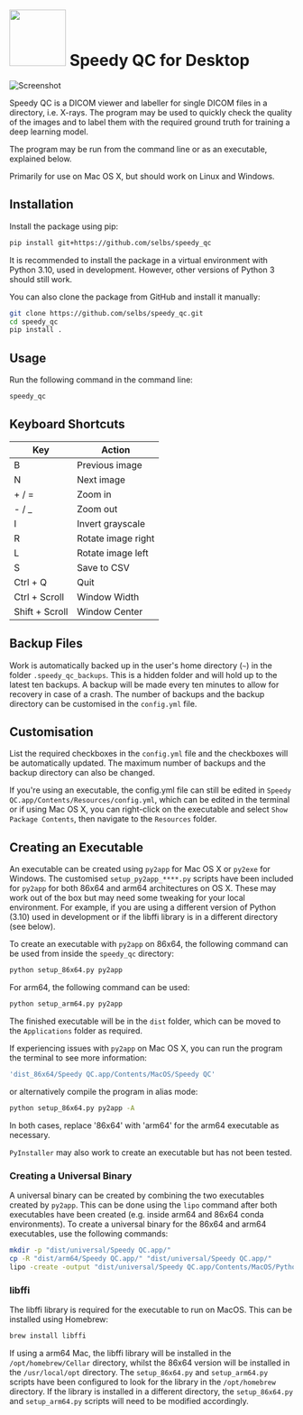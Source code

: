 <img src="https://github.com/selbs/speedy_qc/blob/master/speedy_qc/assets/1x/grey.png" width="100"> Speedy QC for Desktop   
=====================

![Screenshot](https://github.com/selbs/speedy_qc/blob/master/speedy_qc/assets/screenshot.png)

Speedy QC is a DICOM viewer and labeller for single DICOM files in a directory, i.e. X-rays. The program may be
used to quickly check the quality of the images and to label them with the required ground truth for
training a deep learning model.

The program may be run from the command line or as an executable, explained below.

Primarily for use on Mac OS X, but should work on Linux and Windows.

Installation
------------

Install the package using pip:

```bash
pip install git+https://github.com/selbs/speedy_qc
```

It is recommended to install the package in a virtual environment with Python 3.10, used in development.
However, other versions of Python 3 should still work.

You can also clone the package from GitHub and install it manually:

```bash
git clone https://github.com/selbs/speedy_qc.git
cd speedy_qc
pip install .
```

Usage
-----

Run the following command in the command line:

```bash
speedy_qc
```

Keyboard Shortcuts
------------------

| Key            | Action             |
|----------------|--------------------|
| B              | Previous image     |
| N              | Next image         |
| + / =          | Zoom in            |
| - / _          | Zoom out           |
| I              | Invert grayscale   |
| R              | Rotate image right |
| L              | Rotate image left  |
| S              | Save to CSV        |
| Ctrl + Q       | Quit               |
| Ctrl + Scroll  | Window Width       |
| Shift + Scroll | Window Center      |

Backup Files
------------

Work is automatically backed up in the user's home directory (`~`) in the folder `.speedy_qc_backups`.
This is a hidden folder and will hold up to the latest ten backups. A backup will be made every ten minutes to
allow for recovery in case of a crash. The number of backups and the backup directory can be customised
in the `config.yml` file.

Customisation
-------------

List the required checkboxes in the `config.yml` file and the checkboxes will be automatically updated. 
The maximum number of backups and the backup directory can also be changed.

If you're using an executable, the config.yml file can still be edited in 
`Speedy QC.app/Contents/Resources/config.yml`, which can be edited in the terminal or if using Mac OS X,
you can right-click on the executable and select `Show Package Contents`, then navigate to the `Resources` folder.


Creating an Executable
----------------------

An executable can be created using `py2app` for Mac OS X or `py2exe` for Windows. The customised `setup_py2app_****.py`
scripts have been included for `py2app` for both 86x64 and arm64 architectures on OS X. These may work out of the box
but may need some tweaking for your local environment. For example, if you are using a different version of Python
(3.10) used in development or if the libffi library is in a different directory (see below).

To create an executable with `py2app` on 86x64, the following command can be used from inside the `speedy_qc` directory:

```bash
python setup_86x64.py py2app
```

For arm64, the following command can be used:

```bash
python setup_arm64.py py2app
```

The finished executable will be in the `dist` folder, which can be moved to the `Applications` folder as required.

If experiencing issues with `py2app` on Mac OS X, you can run the program the terminal to see more information:

```bash
'dist_86x64/Speedy QC.app/Contents/MacOS/Speedy QC'
```

or alternatively compile the program in alias mode:

```bash
python setup_86x64.py py2app -A
```
In both cases, replace '86x64' with 'arm64' for the arm64 executable as necessary.

`PyInstaller` may also work to create an executable but has not been tested.

### Creating a Universal Binary

A universal binary can be created by combining the two executables created by `py2app`. This can be done using the
`lipo` command after both executables have been created (e.g. inside arm64 and 86x64 conda environments). 
To create a universal binary for the 86x64 and arm64 executables, use the following commands:

```bash
mkdir -p "dist/universal/Speedy QC.app/"
cp -R "dist/arm64/Speedy QC.app/" "dist/universal/Speedy QC.app/"
lipo -create -output "dist/universal/Speedy QC.app/Contents/MacOS/Python" "dist/arm64/Speedy QC.app/Contents/MacOS/Python" "dist/86x64/Speedy QC.app/Contents/MacOS/Python"
```

### libffi

The libffi library is required for the executable to run on MacOS. This can be installed using Homebrew:

```bash
brew install libffi
```

If using a arm64 Mac, the libffi library will be installed in the `/opt/homebrew/Cellar` directory, whilst the 86x64
version will be installed in the `/usr/local/opt` directory. The `setup_86x64.py` and `setup_arm64.py` scripts
have been configured to look for the library in the `/opt/homebrew` directory. If the library is installed in a
different directory, the `setup_86x64.py` and `setup_arm64.py` scripts will need to be modified accordingly.
